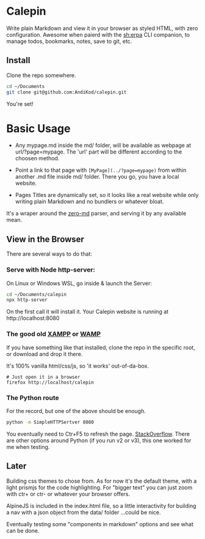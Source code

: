 # Calepin

Write plain Markdown and view it in your browser as styled HTML, with zero configuration. Awesome when paierd with the [sh:erpa](https://github.com/AndiKod/sherpa) CLI companion, to manage todos, bookmarks, notes, save to git, etc.

## Install

Clone the repo somewhere. 
```bash
cd ~/Documents
git clone git@github.com:AndiKod/calepin.git
```
You're set! 


# Basic Usage

- Any mypage.md inside the md/ folder, will be available as webpage at url/?page=mypage. The 'url' part will be different according to the choosen method. 

- Point a link to that page with `[MyPage](../?page=mypage)` from within another .md file inside md/ folder. There you go, you have a local website.

- Pages Titles are dynamically set, so it looks like a real website while only writing plain Markdown and no bundlers or whatever bloat.

It's a wraper around the [zero-md](https://zerodevx.github.io/zero-md/basic-usage) parser, and serving it by any available mean.


## View in the Browser

There are several ways to do that:

### Serve with Node http-server:

On Linux or Windows WSL, go inside & launch the Server:

```bash
cd ~/Documents/calepin
npx http-server 
```

On the first call it will install it. Your Calepin website is running at http://localhost:8080

### The good old [XAMPP](https://www.apachefriends.org/index.html) or [WAMP](https://www.wampserver.com/en/) 

If you have something like that installed, clone the repo in the specific root, or download and drop it there. 

It's 100% vanilla html/css/js, so 'it works' out-of-da-box. 

```
# Just open it in a browser
firefox http://localhost/calepin
```

### The Python route  

For the record, but one of the above should be enough.

```bash
python -m SimpleHTTPSertver 8080

```
You eventually need to Ctr+F5 to refresh the page. [StackOverflow](https://stackoverflow.com/questions/12193803/invoke-python-simplehttpserver-from-command-line-with-no-cache-option). There are other options around Python (if you run v2 or v3), this one worked for me when testing.




## Later

Building css themes to chose from. As for now it's the default <zero-md> theme, with a light prismjs for the code highlighting. For "bigger text" you can just zoom with ctr+ or ctr- or whatever your browser offers.

AlpineJS is included in the index.html file, so a little interactivity for building a nav with a json object from the data/ folder ...could be nice.

Eventually testing some "components in markdown" options and see what can be done.




